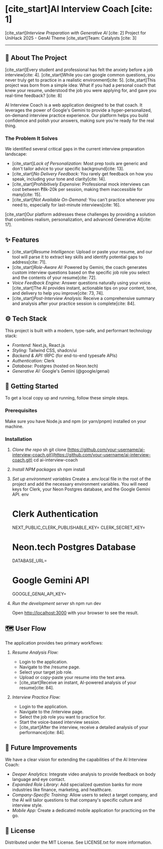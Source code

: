 # [cite_start]AI Interview Coach [cite: 1]

[cite_start]*Interview Preparation with Generative AI* [cite: 2]
Project for UniHack 2025 - GenAI Theme
[cite_start]Team: Catalysts [cite: 3]

---

## 🚀 About The Project

[cite_start]Every student and professional has felt the anxiety before a job interview[cite: 4]. [cite_start]While you can google common questions, you never truly get to practice in a realistic environment[cite: 5]. [cite_start]This project was born from a simple idea: What if you had a personal coach that knew your resume, understood the job you were applying for, and gave you real-time feedback? [cite: 8]

AI Interview Coach is a web application designed to be that coach. It leverages the power of Google's Gemini to provide a hyper-personalized, on-demand interview practice experience. Our platform helps you build confidence and polish your answers, making sure you're ready for the real thing.

### The Problem It Solves

We identified several critical gaps in the current interview preparation landscape:
* [cite_start]*Lack of Personalization:* Most prep tools are generic and don't tailor advice to your specific background[cite: 13].
* [cite_start]*No Delivery Feedback:* You rarely get feedback on how you speak, including your tone and clarity[cite: 14].
* [cite_start]*Prohibitively Expensive:* Professional mock interviews can cost between ₹8k-20k per session, making them inaccessible for many[cite: 15].
* [cite_start]*Not Available On-Demand:* You can't practice whenever you need to, especially for last-minute interviews[cite: 16].

[cite_start]Our platform addresses these challenges by providing a solution that combines realism, personalization, and advanced Generative AI[cite: 17].

## ✨ Features

* [cite_start]*Resume Intelligence:* Upload or paste your resume, and our tool will parse it to extract key skills and identify potential gaps to address[cite: 71].
* [cite_start]*Role-Aware AI:* Powered by Gemini, the coach generates custom interview questions based on the specific job role you select and the contents of your resume[cite: 72].
* *Voice Feedback Engine:* Answer questions naturally using your voice. [cite_start]The AI provides instant, actionable tips on your content, tone, and delivery to help you improve[cite: 73, 74].
* [cite_start]*Post-Interview Analysis:* Receive a comprehensive summary and analysis after your practice session is complete[cite: 84].

## ⚙ Tech Stack

This project is built with a modern, type-safe, and performant technology stack:

* *Frontend:* Next.js, React.js
* *Styling:* Tailwind CSS, shadcn/ui
* *Backend & API:* tRPC (for end-to-end typesafe APIs)
* *Authentication:* Clerk
* *Database:* Postgres (hosted on Neon.tech)
* *Generative AI:* Google's Gemini (@google/genai)

## 🚀 Getting Started

To get a local copy up and running, follow these simple steps.

### Prerequisites

Make sure you have Node.js and npm (or yarn/pnpm) installed on your machine.

### Installation

1.  *Clone the repo*
    sh
    git clone [https://github.com/your-username/ai-interview-coach.git](https://github.com/your-username/ai-interview-coach.git)
    cd ai-interview-coach
    
2.  *Install NPM packages*
    sh
    npm install
    
3.  *Set up environment variables*
    Create a .env.local file in the root of the project and add the necessary environment variables. You will need keys for Clerk, your Neon Postgres database, and the Google Gemini API.
    env
    # Clerk Authentication
    NEXT_PUBLIC_CLERK_PUBLISHABLE_KEY=
    CLERK_SECRET_KEY=

    # Neon.tech Postgres Database
    DATABASE_URL=

    # Google Gemini API
    GOOGLE_GENAI_API_KEY=
    
4.  *Run the development server*
    sh
    npm run dev
    
    Open [http://localhost:3000](http://localhost:3000) with your browser to see the result.

## 🗺 User Flow

The application provides two primary workflows:

1.  *Resume Analysis Flow:*
    * Login to the application.
    * Navigate to the /resume page.
    * Select your target job role.
    * Upload or copy-paste your resume into the text area.
    * [cite_start]Receive an instant, AI-powered analysis of your resume[cite: 84].

2.  *Interview Practice Flow:*
    * Login to the application.
    * Navigate to the /interview page.
    * Select the job role you want to practice for.
    * Start the voice-based interview session.
    * [cite_start]After the interview, receive a detailed analysis of your performance[cite: 84].

## 🔮 Future Improvements

We have a clear vision for extending the capabilities of the AI Interview Coach:
* *Deeper Analytics:* Integrate video analysis to provide feedback on body language and eye contact.
* *Expanded Role Library:* Add specialized question banks for more industries like finance, marketing, and healthcare.
* *Company-Specific Training:* Allow users to select a target company, and the AI will tailor questions to that company's specific culture and interview style.
* *Mobile App:* Create a dedicated mobile application for practicing on the go.

## 📄 License

Distributed under the MIT License. See LICENSE.txt for more information.